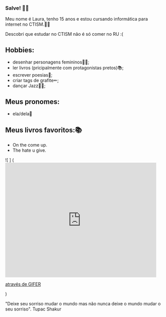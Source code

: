 ### Salve! 👋🏿

 
 
Meu nome é Laura, tenho 15 anos e estou cursando informática para internet no CTISM.🤝🏿 

Descobri que estudar no CTISM não é só comer no RU :(


## Hobbies:
* desenhar personagens femininos💅🏾;
* ler livros (pricipalmente com protagonistas pretos)📚;
* escrever poesias📓;
* criar tags de grafite✏;
* dançar Jazz💃🏿;

## Meus pronomes:
* ela/dela💫

## Meus livros favoritos:📚
* On the come up.
* The hate u give.

![ ] (<iframe src="https://gifer.com/embed/21X8" width=480 height=363.600 frameBorder="0" allowFullScreen></iframe><p><a href="https://gifer.com">através de GIFER</a></p>)


"Deixe seu sorriso mudar o mundo mas não nunca deixe o mundo mudar o seu sorriso".
                                                           Tupac Shakur 
